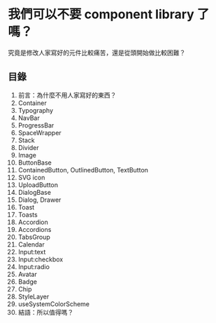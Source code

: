 # 我們可以不要 component library 了嗎？

究竟是修改人家寫好的元件比較痛苦，還是從頭開始做比較困難？

## 目錄

1. 前言：為什麼不用人家寫好的東西？
2. Container
3. Typography
4. NavBar
5. ProgressBar
6. SpaceWrapper
7. Stack
8. Divider
9. Image
10. ButtonBase
11. ContainedButton, OutlinedButton, TextButton
12. SVG icon
13. UploadButton
14. DialogBase
15. Dialog, Drawer
16. Toast
17. Toasts
18. Accordion
19. Accordions
20. TabsGroup
21. Calendar
22. Input:text
23. Input:checkbox
24. Input:radio
25. Avatar
26. Badge
27. Chip
28. StyleLayer
29. useSystemColorScheme
30. 結語：所以值得嗎？